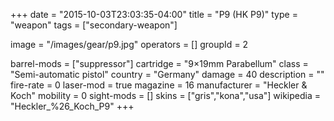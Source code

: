 +++
date = "2015-10-03T23:03:35-04:00"
title = "P9 (HK P9)"
type = "weapon"
tags = ["secondary-weapon"]

image = "/images/gear/p9.jpg"
operators = []
groupId = 2

barrel-mods = ["suppressor"]
cartridge = "9×19mm Parabellum"
class = "Semi-automatic pistol"
country = "Germany"
damage = 40
description = ""
fire-rate = 0
laser-mod = true
magazine = 16
manufacturer = "Heckler & Koch"
mobility = 0
sight-mods = []
skins = ["gris","kona","usa"]
wikipedia = "Heckler_%26_Koch_P9"
+++

